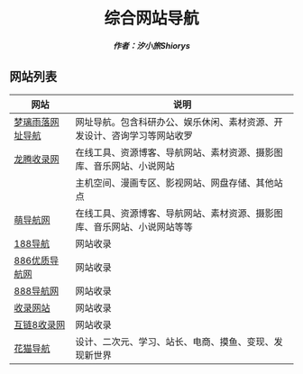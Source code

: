 <center><h1>综合网站导航</h1></center>

<center><h5>作者：汐小旅Shiorys</h5></center>



## 网站列表

| 网站                                      | 说明                                                         |
| ----------------------------------------- | ------------------------------------------------------------ |
| [梦璃雨落网址导航](https://mengluo.work/) | 网址导航。包含科研办公、娱乐休闲、素材资源、开发设计、咨询学习等网站收罗 |
| [龙腾收录网](https://dh.43vg.cn/)         | 在线工具、资源博客、导航网站、素材资源、摄影图库、音乐网站、小说网站 |
|                                           | 主机空间、漫画专区、影视网站、网盘存储、其他站点             |
| [萌导航网](https://www.rrnav.com/)        | 在线工具、资源博客、导航网站、素材资源、摄影图库、音乐网站、小说网站等等 |
| [188导航](https://www.188dh.cn/)          | 网站收录                                                     |
| [886优质导航网](https://www.886dh.com/)   | 网站收录                                                     |
| [888导航网](https://www.888dhw.cn/)       | 网站收录                                                     |
| [收录网站](https://www.399q.cn/)          | 网站收录                                                     |
| [互链8收录网](https://www.hulian8.cn/)    | 网站收录                                                     |
| [花猫导航](https://huamao.vip/)           | 设计、二次元、学习、站长、电商、摸鱼、变现、发现新世界       |

